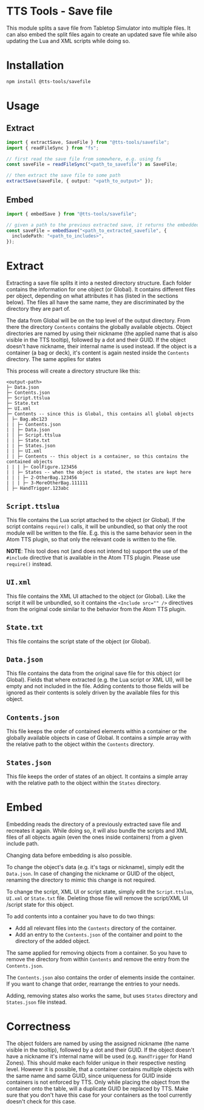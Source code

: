 # TTS Tools - Save file

This module splits a save file from Tabletop Simulator into multiple files.
It can also embed the split files again to create an updated save file while also updating the Lua and XML scripts while doing so.

# Installation

```sh
npm install @tts-tools/savefile
```

# Usage

## Extract

```ts
import { extractSave, SaveFile } from "@tts-tools/savefile";
import { readFileSync } from "fs";

// first read the save file from somewhere, e.g. using fs
const saveFile = readFileSync("<path_to_savefile") as SaveFile;

// then extract the save file to some path
extractSave(saveFile, { output: "<path_to_output>" });
```

## Embed

```ts
import { embedSave } from "@tts-tools/savefile";

// given a path to the previous extracted save, it returns the embedded save again
const saveFile = embedSave("<path_to_extracted_savefile", {
  includePath: "<path_to_includes>",
});
```

# Extract

Extracting a save file splits it into a nested directory structure.
Each folder contains the information for one object (or Global).
It contains different files per object, depending on what attributes it has (listed in the sections below).
The files all have the same name, they are discriminated by the directory they are part of.

The data from Global will be on the top level of the output directory.
From there the directory `Contents` contains the globally available objects.
Object directories are named by using their nickname (the applied name that is also visible in the TTS tooltip), followed by a dot and their GUID.
If the object doesn't have nickname, their internal name is used instead.
If the object is a container (a bag or deck), it's content is again nested inside the `Contents` directory.
The same applies for states

This process will create a directory structure like this:

```
<output-path>
├─ Data.json
├─ Contents.json
├─ Script.ttslua
├─ State.txt
├─ UI.xml
├─ Contents -- since this is Global, this contains all global objects
│ ├─ Bag.abc123
| | ├─ Contents.json
| | ├─ Data.json
| │ ├─ Script.ttslua
| | ├─ State.txt
| | ├─ States.json
| | ├─ UI.xml
| | ├─ Contents -- this object is a container, so this contains the contained objects
| | | ├─ CoolFigure.123456
| | ├─ States -- when the object is stated, the states are kept here
| | | ├─ 2-OtherBag.123456
| | | ├─ 3-MoreOtherBag.111111
│ ├─ HandTrigger.123abc
```

## `Script.ttslua`

This file contains the Lua script attached to the object (or Global).
If the script contains `require()` calls, it will be unbundled, so that only the root module will be written to the file.
E.g. this is the same behavior seen in the Atom TTS plugin, so that only the relevant code is written to the file.

**NOTE**: This tool does not (and does not intend to) support the use of the `#include` directive that is available in the Atom TTS plugin.
Please use `require()` instead.

## `UI.xml`

This file contains the XML UI attached to the object (or Global).
Like the script it will be unbundled, so it contains the `<Include src="" />` directives from the original code similar to the behavior from the Atom TTS plugin.

## `State.txt`

This file contains the script state of the object (or Global).

## `Data.json`

This file contains the data from the original save file for this object (or Global).
Fields that where extracted (e.g. the Lua script or XML UI), will be empty and not included in the file.
Adding contents to those fields will be ignored as their contents is solely driven by the available files for this object.

## `Contents.json`

This file keeps the order of contained elements within a container or the globally available objects in case of Global.
It contains a simple array with the relative path to the object within the `Contents` directory.

## `States.json`

This file keeps the order of states of an object.
It contains a simple array with the relative path to the object within the `States` directory.

# Embed

Embedding reads the directory of a previously extracted save file and recreates it again.
While doing so, it will also bundle the scripts and XML files of all objects again (even the ones inside containers) from a given include path.

Changing data before embedding is also possible.

To change the object's data (e.g. it's tags or nickname), simply edit the `Data.json`.
In case of changing the nickname or GUID of the object, renaming the directory to mimic this change is not required.

To change the script, XML UI or script state, simply edit the `Script.ttslua`, `UI.xml` or `State.txt` file.
Deleting those file will remove the script/XML UI /script state for this object.

To add contents into a container you have to do two things:

- Add all relevant files into the `Contents` directory of the container.
- Add an entry to the `Contents.json` of the container and point to the directory of the added object.

The same applied for removing objects from a container.
So you have to remove the directory from within `Contents` and remove the entry from the `Contents.json`.

The `Contents.json` also contains the order of elements inside the container.
If you want to change that order, rearrange the entries to your needs.

Adding, removing states also works the same, but uses `States` directory and `States.json` file instead.

# Correctness

The object folders are named by using the assigned nickname (the name visible in the tooltip), followed by a dot and their GUID.
If the object doesn't have a nickname it's internal name will be used (e.g. `HandTrigger` for Hand Zones).
This should make each folder unique in their respective nesting level.
However it is possible, that a container contains multiple objects with the same name and same GUID, since uniqueness for GUID inside containers is not enforced by TTS.
Only while placing the object from the container onto the table, will a duplicate GUID be replaced by TTS.
Make sure that you don't have this case for your containers as the tool currently doesn't check for this case.

